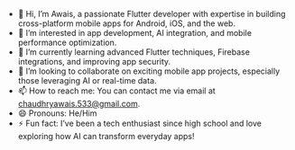 - 👋 Hi, I’m Awais, a passionate Flutter developer with expertise in building cross-platform mobile apps for Android, iOS, and the web.
- 👀 I’m interested in app development, AI integration, and mobile performance optimization.
- 🌱 I’m currently learning advanced Flutter techniques, Firebase integrations, and improving app security.
- 💞️ I’m looking to collaborate on exciting mobile app projects, especially those leveraging AI or real-time data.
- 📫 How to reach me: You can contact me via email at chaudhryawais.533@gmail.com.
- 😄 Pronouns: He/Him
- ⚡ Fun fact: I’ve been a tech enthusiast since high school and love exploring how AI can transform everyday apps!
